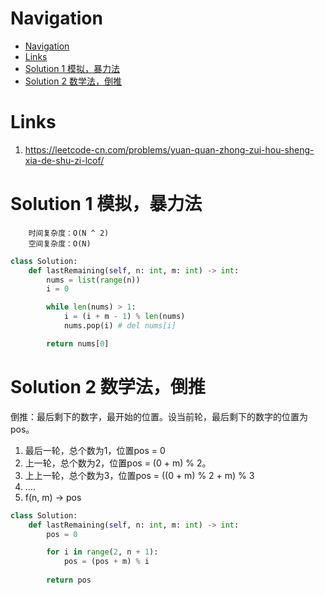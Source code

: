 # Navigation
- [Navigation](#navigation)
- [Links](#links)
- [Solution 1 模拟，暴力法](#solution-1-模拟暴力法)
- [Solution 2 数学法，倒推](#solution-2-数学法倒推)

# Links
1. https://leetcode-cn.com/problems/yuan-quan-zhong-zui-hou-sheng-xia-de-shu-zi-lcof/

# Solution 1 模拟，暴力法
```
    时间复杂度：O(N ^ 2)
    空间复杂度：O(N)
```
```python
class Solution:
    def lastRemaining(self, n: int, m: int) -> int:
        nums = list(range(n))
        i = 0

        while len(nums) > 1:
            i = (i + m - 1) % len(nums)
            nums.pop(i) # del nums[i]

        return nums[0]
```

# Solution 2 数学法，倒推
倒推：最后剩下的数字，最开始的位置。设当前轮，最后剩下的数字的位置为pos。
1. 最后一轮，总个数为1，位置pos = 0
2. 上一轮，总个数为2，位置pos = (0 + m) % 2。
3. 上上一轮，总个数为3，位置pos = ((0 + m) % 2 + m) % 3
4. ....
5. f(n, m) -> pos

```python
class Solution:
    def lastRemaining(self, n: int, m: int) -> int:
        pos = 0

        for i in range(2, n + 1):
            pos = (pos + m) % i
        
        return pos
```